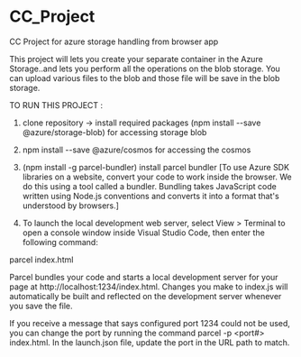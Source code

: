 # CC_Project
CC Project for azure storage handling from browser app

This project will lets you create your separate container in the Azure Storage..and lets you perform all the operations on the blob storage.
You can upload various files to the blob and those file will be save in the blob storage.

TO RUN THIS PROJECT :
1. clone repository -> install required packages (npm install --save @azure/storage-blob) for accessing storage blob
2. npm install --save @azure/cosmos for accessing the cosmos

2. (npm install -g parcel-bundler) install parcel bundler
[To use Azure SDK libraries on a website, convert your code to work inside the browser. We do this using a tool called a bundler. Bundling takes JavaScript code written using Node.js conventions and converts it into a format that's understood by browsers.]

3. To launch the local development web server, select View > Terminal to open a console window inside Visual Studio Code, then enter the following command:

parcel index.html

Parcel bundles your code and starts a local development server for your page at http://localhost:1234/index.html. Changes you make to index.js will automatically be built and reflected on the development server whenever you save the file.

If you receive a message that says configured port 1234 could not be used, you can change the port by running the command 
parcel -p <port#> index.html. 
In the launch.json file, update the port in the URL path to match.
